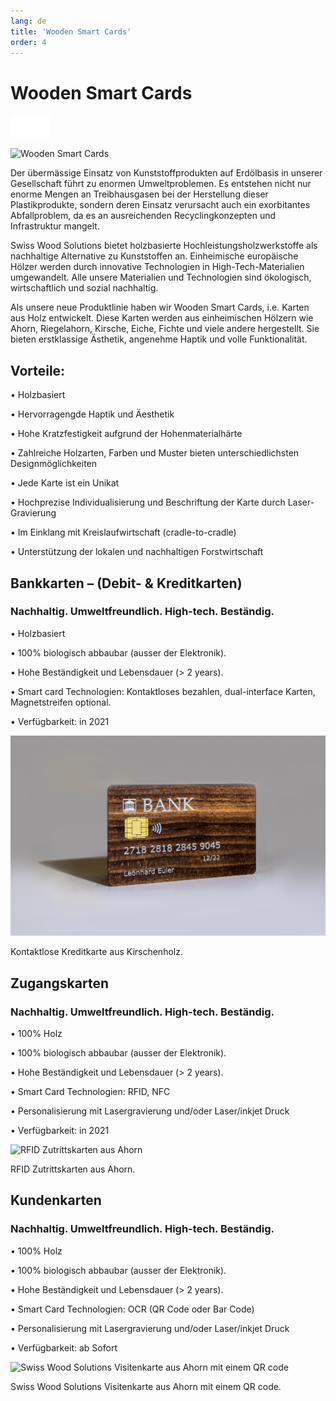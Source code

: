 ```yaml
---
lang: de
title: 'Wooden Smart Cards'
order: 4
---
```


<div class="full-width-kenburns">
<div class="wrap-bg-image">

# Wooden Smart Cards

![](/assets/images/arrow-d-white.svg)

</div>
<img srcset="/assets/images/nologoetiennefinal_wsc-min.png"
     src="/assets/images/nologoetiennefinal_wsc-min.png" alt="Wooden Smart Cards">
</div>

<div class="full-width-grey">
<div class="wrap -cols2">

Der übermässige Einsatz von Kunststoffprodukten auf Erdölbasis in unserer Gesellschaft führt zu enormen Umweltproblemen. Es entstehen nicht nur enorme Mengen an Treibhausgasen bei der Herstellung dieser Plastikprodukte, sondern deren Einsatz verursacht auch ein exorbitantes Abfallproblem, da es an ausreichenden Recyclingkonzepten und Infrastruktur mangelt.

Swiss Wood Solutions bietet holzbasierte Hochleistungsholzwerkstoffe als nachhaltige Alternative zu Kunststoffen an. Einheimische europäische Hölzer werden durch innovative Technologien in High-Tech-Materialien umgewandelt. Alle unsere Materialien und Technologien sind ökologisch, wirtschaftlich und sozial nachhaltig.

Als unsere neue Produktlinie haben wir Wooden Smart Cards, i.e. Karten aus Holz entwickelt. Diese Karten werden aus einheimischen Hölzern wie Ahorn, Riegelahorn, Kirsche, Eiche, Fichte und viele andere hergestellt. Sie bieten erstklassige Ästhetik, angenehme Haptik und volle Funktionalität.

## Vorteile:

• Holzbasiert

• Hervorragengde Haptik und Äesthetik

• Hohe Kratzfestigkeit aufgrund der Hohenmaterialhärte

• Zahlreiche Holzarten, Farben und Muster bieten unterschiedlichsten Designmöglichkeiten

• Jede Karte ist ein Unikat

• Hochprezise Individualisierung und Beschriftung der Karte durch Laser-Gravierung

• Im Einklang mit Kreislaufwirtschaft (cradle-to-cradle)

• Unterstützung der lokalen und nachhaltigen Forstwirtschaft

</div>
</div>

<div class="full-width">
<div class="wrap">

## Bankkarten – (Debit- & Kreditkarten)

### Nachhaltig. Umweltfreundlich. High-tech. Beständig.

• Holzbasiert

• 100% biologisch abbaubar (ausser der Elektronik).

• Hohe Beständigkeit und Lebensdauer (> 2 years).

• Smart card Technologien: Kontaktloses bezahlen, dual-interface Karten, Magnetstreifen optional.

• Verfügbarkeit: in 2021

<img srcset="/assets/images/Bank card.jpg"
     src="/assets/images/Bank card.jpg" alt=" Kontaktlose Kreditkarte aus Kirschenholz">
<figcaption> Kontaktlose Kreditkarte aus Kirschenholz.</figcaption>

</div>
</div>

<div class="full-width-grey">
<div class="wrap">

## Zugangskarten

### Nachhaltig. Umweltfreundlich. High-tech. Beständig.

• 100% Holz

• 100% biologisch abbaubar (ausser der Elektronik).

• Hohe Beständigkeit und Lebensdauer (> 2 years).

• Smart Card Technologien: RFID, NFC

• Personalisierung mit Lasergravierung und/oder Laser/inkjet Druck 

• Verfügbarkeit: in 2021

<img srcset="/assets/images/RFID card.jpg"
     src="/assets/images/RFID card.jpg" alt=" RFID Zutrittskarten aus Ahorn
">
<figcaption> RFID Zutrittskarten aus Ahorn.</figcaption>

</div>
</div>

<div class="full-width">
<div class="wrap">

## Kundenkarten

### Nachhaltig. Umweltfreundlich. High-tech. Beständig.

• 100% Holz

• 100% biologisch abbaubar (ausser der Elektronik).

• Hohe Beständigkeit und Lebensdauer (> 2 years).

• Smart Card Technologien: OCR (QR Code oder Bar Code)

• Personalisierung mit Lasergravierung und/oder Laser/inkjet Druck

• Verfügbarkeit: ab Sofort


<img srcset="/assets/images/OCR card.jpg"
     src="/assets/images/OCR card.jpg" alt=" Swiss Wood Solutions Visitenkarte aus Ahorn mit einem QR code">
<figcaption> Swiss Wood Solutions Visitenkarte aus Ahorn mit einem QR code.</figcaption>

</div>
</div>
